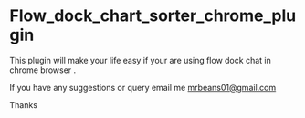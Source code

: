 # Flow_dock_chart_sorter_chrome_plugin

This plugin will make your life easy if your are using flow dock chat in chrome browser .

If you have any suggestions or query email me mrbeans01@gmail.com

Thanks
